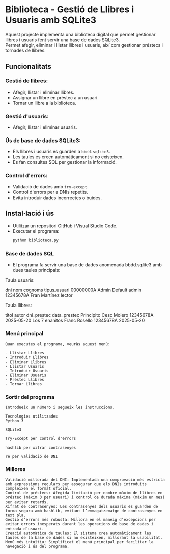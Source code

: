 # Biblioteca - Gestió de Llibres i Usuaris amb SQLite3  

Aquest projecte implementa una biblioteca digital que permet gestionar llibres i usuaris fent servir una base de dades SQLite3.  
Permet afegir, eliminar i llistar llibres i usuaris, així com gestionar préstecs i tornades de llibres.

## Funcionalitats  

### Gestió de llibres:
- Afegir, llistar i eliminar llibres.  
- Assignar un llibre en préstec a un usuari.  
- Tornar un llibre a la biblioteca.  

### Gestió d'usuaris:
- Afegir, llistar i eliminar usuaris.  

### Ús de base de dades SQLite3:
- Els llibres i usuaris es guarden a `bbdd.sqlite3`.  
- Les taules es creen automàticament si no existeixen.  
- Es fan consultes SQL per gestionar la informació.  

### Control d'errors:
- Validació de dades amb `try-except`.  
- Control d'errors per a DNIs repetits.  
- Evita introduir dades incorrectes o buides.  

## Instal·lació i ús  
- Utilitzar un repositori GitHub i Visual Studio Code.  
- Executar el programa:  
  ```bash
  python biblioteca.py

### Base de dades SQL

- El programa fa servir una base de dades anomenada bbdd.sqlite3 amb dues taules principals:

Taula usuaris:

dni	nom	cognoms	tipus_usuari
00000000A	Admin	Default	admin
12345678A	Fran	Martínez	lector

Taula llibres:

titol	autor	dni_prestec	data_prestec
Principito	Cesc Molero	12345678A	2025-05-20
Los 7 enanitos	Franc Rosello	12345678A	2025-05-20

### Menú principal
    Quan executes el programa, veuràs aquest menú:

    - Llistar Llibres
    - Introduir Llibres
    - Eliminar Llibres
    - Llistar Usuaris
    - Introduir Usuaris
    - Eliminar Usuaris
    - Prèstec Llibres
    - Tornar Llibres

### Sortir del programa

    Introdueix un número i segueix les instruccions.

    Tecnologies utilitzades
    Python 3

    SQLite3

    Try-Except per control d'errors

    hashlib per xifrar contrasenyes

    re per validació de DNI

### Millores
    Validació millorada del DNI: Implementada una comprovació més estricta amb expressions regulars per assegurar que els DNIs introduïts compleixen el format oficial.
    Control de préstecs: Afegida limitació per nombre màxim de llibres en préstec (màxim 3 per usuari) i control de durada màxima (màxim un mes) per evitar retards.
    Xifrat de contrasenyes: Les contrasenyes dels usuaris es guarden de forma segura amb hashlib, evitant l’emmagatzematge de contrasenyes en text pla.
    Gestió d’errors més robusta: Millora en el maneig d’excepcions per evitar errors inesperats durant les operacions de base de dades i entrada d’usuari.
    Creació automàtica de taules: El sistema crea automàticament les taules de la base de dades si no existeixen, millorant la usabilitat.
    Menú més intuïtiu: Simplificat el menú principal per facilitar la navegació i ús del programa.